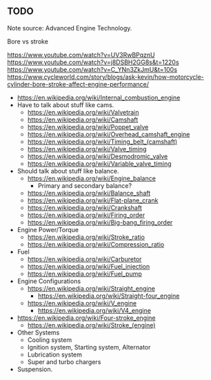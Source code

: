 ## TODO

Note source: Advanced Engine Technology.

Bore vs stroke

https://www.youtube.com/watch?v=UV3RwBPqznU
https://www.youtube.com/watch?v=j8DSBH2GG8s&t=1220s
https://www.youtube.com/watch?v=C_YNn3ZkJmU&t=100s
https://www.cycleworld.com/story/blogs/ask-kevin/how-motorcycle-cylinder-bore-stroke-affect-engine-performance/

- https://en.wikipedia.org/wiki/Internal_combustion_engine
- Have to talk about stuff like cams.
  - https://en.wikipedia.org/wiki/Valvetrain
  - https://en.wikipedia.org/wiki/Camshaft
  - https://en.wikipedia.org/wiki/Poppet_valve
  - https://en.wikipedia.org/wiki/Overhead_camshaft_engine
  - https://en.wikipedia.org/wiki/Timing_belt_(camshaft)
  - https://en.wikipedia.org/wiki/Valve_timing
  - https://en.wikipedia.org/wiki/Desmodromic_valve
  - https://en.wikipedia.org/wiki/Variable_valve_timing
- Should talk about stuff like balance.
  - https://en.wikipedia.org/wiki/Engine_balance
    - Primary and secondary balance?
  - https://en.wikipedia.org/wiki/Balance_shaft
  - https://en.wikipedia.org/wiki/Flat-plane_crank
  - https://en.wikipedia.org/wiki/Crankshaft
  - https://en.wikipedia.org/wiki/Firing_order
  - https://en.wikipedia.org/wiki/Big-bang_firing_order
- Engine Power/Torque
  - https://en.wikipedia.org/wiki/Stroke_ratio
  - https://en.wikipedia.org/wiki/Compression_ratio
- Fuel
  - https://en.wikipedia.org/wiki/Carburetor
  - https://en.wikipedia.org/wiki/Fuel_injection
  - https://en.wikipedia.org/wiki/Fuel_pump
- Engine Configurations
  - https://en.wikipedia.org/wiki/Straight_engine
    - https://en.wikipedia.org/wiki/Straight-four_engine
  - https://en.wikipedia.org/wiki/V_engine
    - https://en.wikipedia.org/wiki/V4_engine
- https://en.wikipedia.org/wiki/Four-stroke_engine
  - https://en.wikipedia.org/wiki/Stroke_(engine)
- Other Systems
  - Cooling system
  - Ignition system, Starting system, Alternator
  - Lubrication system
  - Super and turbo chargers
- Suspension.
